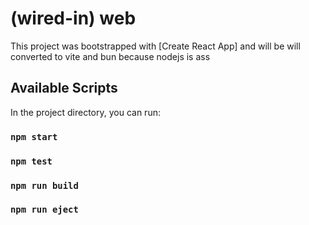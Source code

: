 # (wired-in) web

This project was bootstrapped with [Create React App] and will be will converted to vite and bun because nodejs is ass

## Available Scripts

In the project directory, you can run:
### `npm start`
### `npm test`
### `npm run build`
### `npm run eject`
